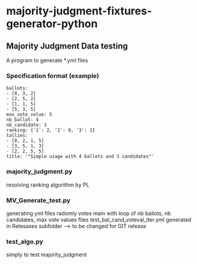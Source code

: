 # majority-judgment-fixtures-generator-python

## Majority Judgment Data testing
A program to generate *.yml files 

### Specification format (example)

```
ballots:
- [0, 3, 2]
- [2, 5, 2]
- [1, 1, 5]
- [5, 3, 5]
max_vote_value: 5
nb_ballot: 4
nb_candidate: 3
ranking: {'1': 2, '2': 0, '3': 1}
tallies:
- [0, 2, 1, 5]
- [3, 5, 1, 3]
- [2, 2, 5, 5]
title: '"Simple usage with 4 ballots and 3 candidates"'

```

### majority_judgment.py
resolving ranking algorithm by PL

### MV_Generate_test.py
generating yml files
radomly votes
main with loop of nb ballots, nb candidates, max vote values
files test_bal<X>_cand<X>_voteval<X>_iter<X>.yml generated in Relesases subfolder --> to be changed for GIT release

### test_algo.py
simply to test majority_judgment